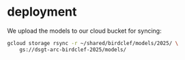 # deployment

We upload the models to our cloud bucket for syncing:

```bash
gcloud storage rsync -r ~/shared/birdclef/models/2025/ \
    gs://dsgt-arc-birdclef-2025/models/
```
